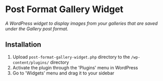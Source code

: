 # Post Format Gallery Widget #
*A WordPress widget to display images from your galleries that are saved under the Gallery post format.*  

## Installation ##

1. Upload `post-format-gallery-widget.php` directory to the `/wp-content/plugins/` directory
2. Activate the plugin through the 'Plugins' menu in WordPress
3. Go to 'Widgets' menu and drag it to your sidebar
